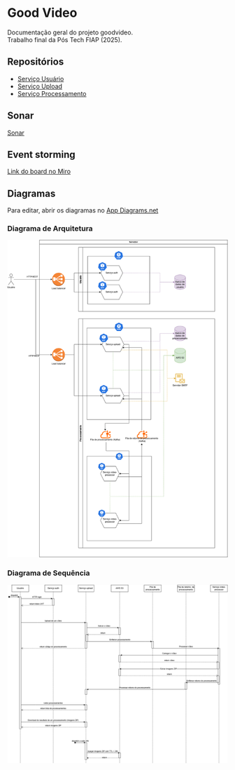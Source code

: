 # Good Video
Documentação geral do projeto goodvideo.  
Trabalho final da Pós Tech FIAP (2025).

## Repositórios

- [Serviço Usuário](https://github.com/goodvideo-postech-org/goodvideo-auth)
- [Serviço Upload](https://github.com/goodvideo-postech-org/goodvideo-upload)
- [Serviço Processamento](https://github.com/goodvideo-postech-org/goodvideo-video-processor)

## Sonar

[Sonar](https://sonarcloud.io/organizations/goodvideo-postech-org/projects?sort=name)

## Event storming

[Link do board no Miro](https://miro.com/app/board/uXjVLxYrinA=/?share_link_id=903786219199)

## Diagramas

Para editar, abrir os diagramas no [App Diagrams.net](https://app.diagrams.net/)

### Diagrama de Arquitetura
![diagrama de arquitetura.drawio.png](diagramas/diagrama%20de%20arquitetura.drawio.png)

### Diagrama de Sequência
![fluxograma.drawio.png](diagramas/fluxograma.drawio.png)
